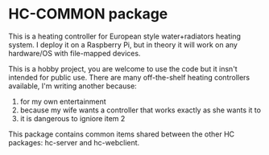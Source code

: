 # HC-COMMON package
This is a heating controller for European style water+radiators heating system.
I deploy it on a Raspberry Pi, but in theory it will work on any hardware/OS with file-mapped devices.

This is a hobby project, you are welcome to use the code but it insn't intended for public use.
There are many off-the-shelf heating controllers available, I'm writing another because: 
1. for my own entertainment
2. because my wife wants a controller that works exactly as she wants it to
3. it is dangerous to igniore item 2 

This package contains common items shared between the other HC packages: hc-server and hc-webclient.